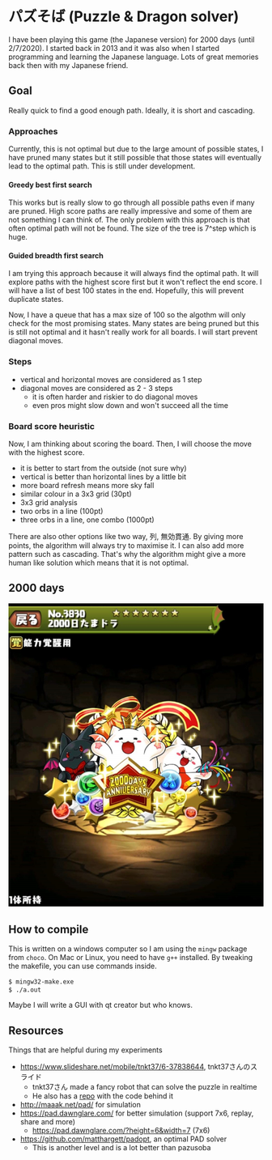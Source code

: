 # パズそば (Puzzle & Dragon solver)
I have been playing this game (the Japanese version) for 2000 days (until 2/7/2020). I started back in 2013 and it was also when I started programming and learning the Japanese language. Lots of great memories back then with my Japanese friend. 

## Goal
Really quick to find a good enough path. Ideally, it is short and cascading.

### Approaches
Currently, this is not optimal but due to the large amount of possible states, I have pruned many states but it still possible that those states will eventually lead to the optimal path. This is still under development.

#### Greedy best first search
This works but is really slow to go through all possible paths even if many are pruned. High score paths are really impressive and some of them are not something I can think of. The only problem with this approach is that often optimal path will not be found. The size of the tree is 7^step which is huge.  

#### Guided breadth first search
I am trying this approach because it will always find the optimal path. It will explore paths with the highest score first but it won't reflect the end score. I will have a list of best 100 states in the end. Hopefully, this will prevent duplicate states. 

Now, I have a queue that has a max size of 100 so the algothm will only check for the most promising states. Many states are being pruned but this is still not optimal and it hasn't really work for all boards. I will start prevent diagonal moves.

### Steps
- vertical and horizontal moves are considered as 1 step
- diagonal moves are considered as 2 - 3 steps
    - it is often harder and riskier to do diagonal moves
    - even pros might slow down and won't succeed all the time

### Board score heuristic
Now, I am thinking about scoring the board. Then, I will choose the move with the highest score.

- it is better to start from the outside (not sure why)
- vertical is better than horizontal lines by a little bit
- more board refresh means more sky fall
- similar colour in a 3x3 grid (30pt)
- 3x3 grid analysis
- two orbs in a line (100pt)
- three orbs in a line, one combo (1000pt)

There are also other options like two way, 列, 無効貫通. By giving more points, the algorithm will always try to maximise it. I can also add more pattern such as cascading. That's why the algorithm might give a more human like solution which means that it is not optimal.

## 2000 days
![2000日たまドラ](https://raw.githubusercontent.com/HenryQuan/pazusoba/master/assets/2000.jpg?token=ABTRDFH6WOWXATCBOZXXCGK7BAJ5G)

## How to compile
This is written on a windows computer so I am using the `mingw` package from `choco`. 
On Mac or Linux, you need to have `g++` installed. By tweaking the makefile, you can use commands inside.
~~~shell
$ mingw32-make.exe
$ ./a.out
~~~

Maybe I will write a GUI with qt creator but who knows.

## Resources
Things that are helpful during my experiments

- https://www.slideshare.net/mobile/tnkt37/6-37838644, tnkt37さんのスライド
    - tnkt37さん made a fancy robot that can solve the puzzle in realtime
    - He also has a [repo](https://github.com/tnkt37/PuzzDraSolver) with the code behind it
- http://maaak.net/pad/ for simulation
- https://pad.dawnglare.com/ for better simulation (support 7x6, replay, share and more)
    - https://pad.dawnglare.com/?height=6&width=7 (7x6)
- https://github.com/matthargett/padopt, an optimal PAD solver
    - This is another level and is a lot better than pazusoba
